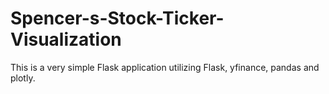 # Spencer-s-Stock-Ticker-Visualization

This is a very simple Flask application utilizing Flask, yfinance, pandas and plotly. 
